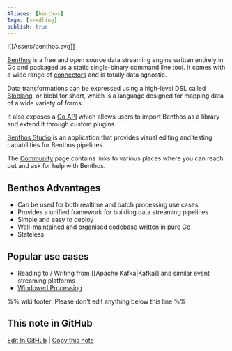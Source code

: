 ```yaml
---
Aliases: [benthos]
Tags: [seedling]
publish: true
---
```


![[Assets/benthos.svg]]

[Benthos](https://www.benthos.dev/) is a free and open source data streaming engine written entirely in Go and packaged as a static single-binary command line tool. It comes with a wide range of [connectors](https://www.benthos.dev/docs/about/#components) and is totally data agnostic.

Data transformations can be expressed using a high-level DSL called [Bloblang](https://www.benthos.dev/docs/guides/bloblang/about/), or blobl for short, which is a language designed for mapping data of a wide variety of forms.

It also exposes a [Go API](https://pkg.go.dev/github.com/benthosdev/benthos/v4) which allows users to import Benthos as a library and extend it through custom plugins.

[Benthos Studio](https://studio.benthos.dev/) is an application that provides visual editing and testing capabilities for Benthos pipelines.

The [Community](https://www.benthos.dev/community/) page contains links to various places where you can reach out and ask for help with Benthos.

## Benthos Advantages

- Can be used for both realtime and batch processing use cases
- Provides a unified framework for building data streaming pipelines
- Simple and easy to deploy
- Well-maintained and organised codebase written in pure Go
- Stateless

## Popular use cases

- Reading to / Writing from [[Apache Kafka|Kafka]] and similar event streaming platforms
- [Windowed Processing](https://www.benthos.dev/docs/configuration/windowed_processing)

%% wiki footer: Please don't edit anything below this line %%

## This note in GitHub

<span class="git-footer">[Edit In GitHub](https://github.dev/data-engineering-community/data-engineering-wiki/blob/main/Tools/Benthos.md "git-hub-edit-note") | [Copy this note](https://raw.githubusercontent.com/data-engineering-community/data-engineering-wiki/main/Tools/Benthos.md "git-hub-copy-note") </span>
